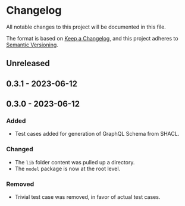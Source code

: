 # Changelog
All notable changes to this project will be documented in this file.

The format is based on [Keep a Changelog](https://keepachangelog.com/en/1.0.0/),
and this project adheres to [Semantic Versioning](https://semver.org/spec/v2.0.0.html).

## Unreleased

## 0.3.1 - 2023-06-12

## 0.3.0 - 2023-06-12
### Added
- Test cases added for generation of GraphQL Schema from SHACL.

### Changed
- The `lib` folder content was pulled up a directory.
- The `model` package is now at the root level.

### Removed
- Trivial test case was removed, in favor of actual test cases.
